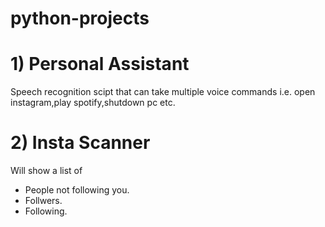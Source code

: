 # python-projects
  
# 1) Personal Assistant
Speech recognition scipt that can take multiple voice commands i.e. open instagram,play spotify,shutdown pc etc.

# 2) Insta Scanner
Will show a list of  
- People not following you.
- Follwers. 
- Following.
